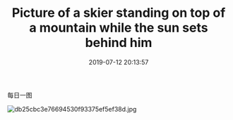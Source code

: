﻿---
layout: post
title: Picture of a skier standing on top of a mountain while the sun sets behind him
date:  2019-07-12 20:13:57
tags: skier, Picture, 
---

每日一图
<!--more-->
![db25cbc3e76694530f93375ef5ef38d.jpg](https://imgconvert.csdnimg.cn/aHR0cHM6Ly9pLmxvbGkubmV0LzIwMTkvMDcvMTIvNWQyODc5YjE2Y2QwOTM5NzU3LmpwZw)
